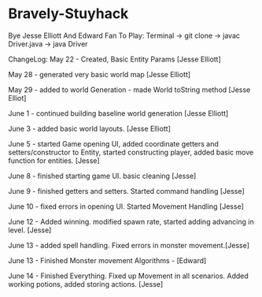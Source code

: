 # Bravely-Stuyhack
Bye Jesse Elliott And Edward Fan
To Play:
Terminal -> git clone -> javac Driver.java -> java Driver

ChangeLog:
May 22 - Created, Basic Entity Params [Jesse Elliott]

May 28 - generated very basic world map [Jesse Elliott]

May 29 - added to world Generation - made World toString method [Jesse Elliot]
    
June 1 - continued building baseline world generation [Jesse Elliott]

June 3 - added basic world layouts. [Jesse Elliott]

June 5 - started Game opening UI, added coordinate getters and setters/constructor to Entity, started constructing player, added basic move function for entities. [Jesse]

June 8 - finished starting game UI. basic cleaning [Jesse]

June 9 - finished getters and setters. Started command handling [Jesse]

June 10 - fixed errors in opening UI. Started Movement Handling [Jesse]

June 12 - Added winning. modified spawn rate, started adding advancing in level. [Jesse]

June 13 - added spell handling. Fixed errors in monster movement.[Jesse]

June 13 - Finished Monster movement Algorithms - [Edward]

June 14 - Finished Everything. Fixed up Movement in all scenarios. Added working potions, added storing actions. [Jesse]